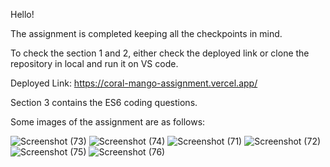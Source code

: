 Hello!

The assignment is completed keeping all the checkpoints in mind.

To check the section 1 and 2, either check the deployed link or clone the repository in local and run it on VS code.

Deployed Link: https://coral-mango-assignment.vercel.app/

Section 3 contains the ES6 coding questions.

Some images of the assignment are as follows:


![Screenshot (73)](https://github.com/bhartendrachauhan/CoralMango-Assignment/assets/65101955/194a0541-61e7-45b6-b9e0-e23b0e5ae4e5)
![Screenshot (74)](https://github.com/bhartendrachauhan/CoralMango-Assignment/assets/65101955/b23930aa-8a17-4f8d-9b39-10c617c6f355)
![Screenshot (71)](https://github.com/bhartendrachauhan/CoralMango-Assignment/assets/65101955/8f83788b-3c92-41f1-8c99-aa7c5571fa33)
![Screenshot (72)](https://github.com/bhartendrachauhan/CoralMango-Assignment/assets/65101955/c5fcae72-8666-4911-88c8-c9a7e18ffddb)
![Screenshot (75)](https://github.com/bhartendrachauhan/CoralMango-Assignment/assets/65101955/8f68e221-b355-4e27-90b6-3a04643b389b)
![Screenshot (76)](https://github.com/bhartendrachauhan/CoralMango-Assignment/assets/65101955/e860b860-f985-49b4-a8f5-a6a4fc69afac)
